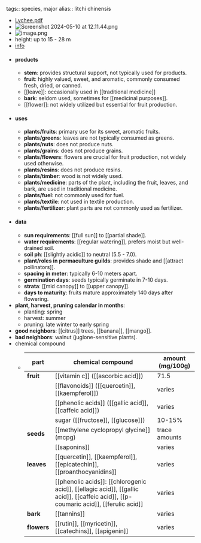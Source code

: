 tags:: species, major
alias:: litchi chinensis

- [Lychee.pdf](https://peach-geographical-bat-397.mypinata.cloud/ipfs/QmfCM3LqMjARu2uPudnjHENngi3P8J7BWCDRyhqR7pEtG9)
- ![Screenshot 2024-05-10 at 12.11.44.png](https://peach-geographical-bat-397.mypinata.cloud/ipfs/QmWzMDVUdzTLHr6DUZ9LMyuvFa7kZRKbnyTQmWrbDdBKMb)
- ![image.png](https://peach-geographical-bat-397.mypinata.cloud/ipfs/QmcZcC6jdUAFzduCnoKr4pmzYM2txSxqeThP2KvfeBoo6J)
- height: up to 15 - 28 m
- [info](http://www.plantsofasia.com/index/litchi/0-525)
- #### products
	- **stem**: provides structural support, not typically used for products.
	- **fruit**: highly valued, sweet, and aromatic, commonly consumed fresh, dried, or canned.
	- [[leave]]: occasionally used in [[traditional medicine]]
	- **bark**: seldom used, sometimes for [[medicinal purposes]].
	- [[flower]]: not widely utilized but essential for fruit production.
- #### uses
	- **plants/fruits**: primary use for its sweet, aromatic fruits.
	- **plants/greens**: leaves are not typically consumed as greens.
	- **plants/nuts**: does not produce nuts.
	- **plants/grains**: does not produce grains.
	- **plants/flowers**: flowers are crucial for fruit production, not widely used otherwise.
	- **plants/resins**: does not produce resins.
	- **plants/timber**: wood is not widely used.
	- **plants/medicine**: parts of the plant, including the fruit, leaves, and bark, are used in traditional medicine.
	- **plants/fuel**: not commonly used for fuel.
	- **plants/textile**: not used in textile production.
	- **plants/fertilizer**: plant parts are not commonly used as fertilizer.
- #### data
	- **sun requirements**: [[full sun]] to [[partial shade]].
	- **water requirements**: [[regular watering]], prefers moist but well-drained soil.
	- **soil ph**: [[slightly acidic]] to neutral (5.5 - 7.0).
	- **plant/roles in permaculture guilds**: provides shade and [[attract pollinators]].
	- **spacing in meter**: typically 6-10 meters apart.
	- **germination days**: seeds typically germinate in 7-10 days.
	- **strata**: [[mid canopy]] to [[upper canopy]].
	- **days to maturity**: fruits mature approximately 140 days after flowering.
- **plant, harvest, pruning calendar in months**:
	- planting: spring
	- harvest: summer
	- pruning: late winter to early spring
- **good neighbors**: [[citrus]] trees, [[banana]], [[mango]].
- **bad neighbors**: walnut (juglone-sensitive plants).
- chemical compound
	- | part | chemical compound | amount (mg/100g) |
	  | ---- | ---- | ---- |
	  | **fruit** | [[vitamin c]] ([[ascorbic acid]]) | 71.5 |
	  |  | [[flavonoids]] ([[quercetin]], [[kaempferol]]) | varies |
	  |  | [[phenolic acids]] ([[gallic acid]], [[caffeic acid]]) | varies |
	  |  | sugar ([[fructose]], [[glucose]]) | 10-15% |
	  | **seeds** | [[methylene cyclopropyl glycine]] (mcpg) | trace amounts |
	  |  | [[saponins]] | varies |
	  | **leaves** | [[quercetin]], [[kaempferol]], [[epicatechin]], [[proanthocyanidins]] | varies |
	  |  | [[phenolic acids]]: [[chlorogenic acid]], [[ellagic acid]], [[gallic acid]], [[caffeic acid]], [[p-coumaric acid]], [[ferulic acid]] | varies |
	  | **bark** | [[tannins]] | varies |
	  | **flowers** | [[rutin]], [[myricetin]], [[catechins]], [[apigenin]] | varies |
